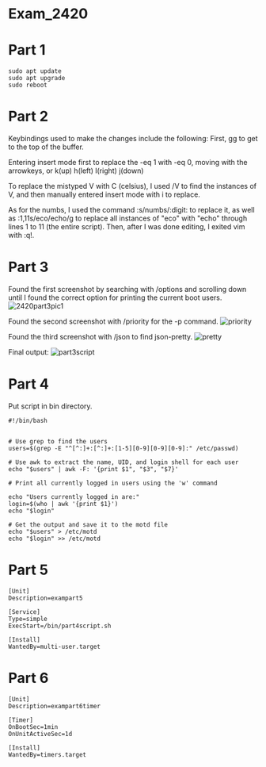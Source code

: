 # Exam_2420
# Part 1
``` 
sudo apt update
sudo apt upgrade 
sudo reboot
```
# Part 2 
Keybindings used to make the changes include the following:
First, gg to get to the top of the buffer.

Entering insert mode first to replace the -eq 1 with -eq 0, moving with the arrowkeys, or k(up) h(left) l(right) j(down)

To replace the mistyped V with C (celsius), I used /V to find the instances of V, and then manually entered insert mode with i to replace.

As for the numbs, I used the command :s/numbs/:digit: to replace it, as well as :1,11s/eco/echo/g to replace all instances of "eco" with "echo" through lines 1 to 11 (the entire script). Then, after I was done editing, I exited vim with :q!.

# Part 3
Found the first screenshot by searching with /options and scrolling down until I found the correct option for printing the current boot users.
![2420part3pic1](https://user-images.githubusercontent.com/98194499/206575540-2705586c-b27e-4e05-8f1f-f49b3a30c1ef.png)

Found the second screenshot with /priority for the -p command.
![priority](https://user-images.githubusercontent.com/98194499/206575570-777871a8-3e35-43d6-93aa-12d9c80a91ec.png)

Found the third screenshot with /json to find json-pretty.
![pretty](https://user-images.githubusercontent.com/98194499/206575590-291a49b1-7ea5-4b41-bccd-fa474def6329.png)

Final output:
![part3script](https://user-images.githubusercontent.com/98194499/206575660-df684e03-dd5e-4ea8-8d6f-0a211618ea3c.png)


# Part 4
Put script in bin directory.
```
#!/bin/bash


# Use grep to find the users
users=$(grep -E "^[^:]+:[^:]+:[1-5][0-9][0-9][0-9]:" /etc/passwd)

# Use awk to extract the name, UID, and login shell for each user
echo "$users" | awk -F: '{print $1", "$3", "$7}'

# Print all currently logged in users using the 'w' command

echo "Users currently logged in are:"
login=$(who | awk '{print $1}')
echo "$login"

# Get the output and save it to the motd file
echo "$users" > /etc/motd
echo "$login" >> /etc/motd
```

# Part 5
```
[Unit]
Description=exampart5

[Service]
Type=simple
ExecStart=/bin/part4script.sh

[Install]
WantedBy=multi-user.target
```

# Part 6
```
[Unit]
Description=exampart6timer

[Timer]
OnBootSec=1min
OnUnitActiveSec=1d

[Install]
WantedBy=timers.target


```







